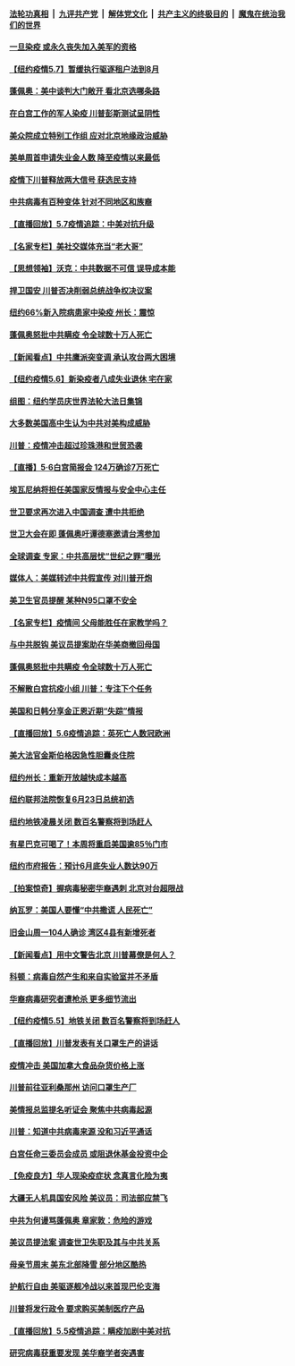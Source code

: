 

####  [法轮功真相](../../../../basic/blob/master/README.md?t=05080231) &nbsp;|&nbsp; [九评共产党](../../../../9ping.md/blob/master/README.md?t=05080231) &nbsp;|&nbsp; [解体党文化](../../../../jtdwh.md/blob/master/README.md?t=05080231)  &nbsp;|&nbsp; [共产主义的终极目的](../../../../gczydzjmd.md/blob/master/README.md?t=05080231) &nbsp;|&nbsp; [魔鬼在统治我们的世界](../../../../mgztzwmdsj.md/blob/master/README.md?t=05080231) 

#### [一旦染疫 或永久丧失加入美军的资格](../pages/nsc412/n12090771.md?t=05080231) 

#### [【纽约疫情5.7】暂缓执行驱逐租户法到8月](../pages/nsc412/n12090064.md?t=05080231) 

#### [蓬佩奥：美中谈判大门敞开 看北京选哪条路](../pages/nsc412/n12090857.md?t=05080231) 

#### [在白宫工作的军人染疫 川普彭斯测试呈阴性](../pages/nsc412/n12090846.md?t=05080231) 

#### [美众院成立特别工作组 应对北京地缘政治威胁](../pages/nsc412/n12090766.md?t=05080231) 

#### [美单周首申请失业金人数 降至疫情以来最低](../pages/nsc412/n12090657.md?t=05080231) 

#### [疫情下川普释放两大信号 获选民支持](../pages/nsc412/n12090430.md?t=05080231) 

#### [中共病毒有百种变体 针对不同地区和族裔](../pages/nsc412/n12090534.md?t=05080231) 

#### [【直播回放】5.7疫情追踪：中美对抗升级](../pages/nsc412/n12090116.md?t=05080231) 

#### [【名家专栏】美社交媒体充当“老大哥”](../pages/nsc412/n12085029.md?t=05080231) 

#### [【思想领袖】沃克：中共数据不可信 误导成本能](../pages/nsc412/n12015373.md?t=05080231) 

#### [捍卫国安 川普否决削弱总统战争权决议案](../pages/nsc412/n12088849.md?t=05080231) 

#### [纽约66%新入院病患家中染疫 州长：震惊](../pages/nsc412/n12088611.md?t=05080231) 

#### [蓬佩奥怒批中共瞒疫 令全球数十万人死亡](../pages/nsc412/n12088357.md?t=05080231) 

#### [【新闻看点】中共鹰派突变调 承认攻台两大困境](../pages/nsc412/n12087990.md?t=05080231) 

#### [【纽约疫情5.6】新染疫者八成失业退休 宅在家](../pages/nsc412/n12087316.md?t=05080231) 

#### [组图：纽约学员庆世界法轮大法日集锦](../pages/nsc412/n12086160.md?t=05080231) 

#### [大多数美国高中生认为中共对美构成威胁](../pages/nsc412/n12088503.md?t=05080231) 

#### [川普：疫情冲击超过珍珠港和世贸恐袭](../pages/nsc412/n12088478.md?t=05080231) 

#### [【直播】5·6白宫简报会 124万确诊7万死亡](../pages/nsc412/n12088360.md?t=05080231) 

#### [埃瓦尼纳将担任美国家反情报与安全中心主任](../pages/nsc412/n12088497.md?t=05080231) 

#### [世卫要求再次进入中国调查 遭中共拒绝](../pages/nsc412/n12088138.md?t=05080231) 

#### [世卫大会在即 蓬佩奥吁谭德塞邀请台湾参加](../pages/nsc412/n12088309.md?t=05080231) 

#### [全球调查 专家：中共高层忧“世纪之罪”曝光](../pages/nsc412/n12088248.md?t=05080231) 

#### [媒体人：美媒转述中共假宣传 对川普开炮](../pages/nsc412/n12088120.md?t=05080231) 

#### [美卫生官员提醒 某种N95口罩不安全](../pages/nsc412/n12088151.md?t=05080231) 

#### [【名家专栏】疫情间 父母能胜任在家教学吗？](../pages/nsc412/n12086201.md?t=05080231) 

#### [与中共脱钩 美议员提案助在华美商撤回母国](../pages/nsc412/n12088055.md?t=05080231) 

#### [蓬佩奥怒批中共瞒疫 令全球数十万人死亡](../pages/nsc412/n12087868.md?t=05080231) 

#### [不解散白宫抗疫小组 川普：专注下个任务](../pages/nsc412/n12087904.md?t=05080231) 

#### [美国和日韩分享金正恩近期“失踪”情报](../pages/nsc412/n12087507.md?t=05080231) 

#### [【直播回放】5.6疫情追踪：英死亡人数冠欧洲](../pages/nsc412/n12087417.md?t=05080231) 

#### [美大法官金斯伯格因急性胆囊炎住院](../pages/nsc412/n12086819.md?t=05080231) 

#### [纽约州长：重新开放越快成本越高](../pages/nsc412/n12086593.md?t=05080231) 

#### [纽约联邦法院恢复6月23日总统初选](../pages/nsc412/n12086590.md?t=05080231) 

#### [纽约地铁凌晨关闭 数百名警察将到场赶人](../pages/nsc412/n12086587.md?t=05080231) 

#### [有星巴克可喝了！本周将重启美国逾85％门市](../pages/nsc412/n12086521.md?t=05080231) 

#### [纽约市府报告：预计6月底失业人数达90万](../pages/nsc412/n12086526.md?t=05080231) 

#### [【拍案惊奇】握病毒秘密华裔遇刺 北京对台超限战](../pages/nsc412/n12086030.md?t=05080231) 

#### [纳瓦罗：美国人要懂“中共撒谎 人民死亡”](../pages/nsc412/n12085419.md?t=05080231) 

#### [旧金山周一104人确诊  湾区4县有新增死者](../pages/nsc412/n12086071.md?t=05080231) 

#### [【新闻看点】用中文警告北京 川普幕僚是何人？](../pages/nsc412/n12085506.md?t=05080231) 

#### [科顿：病毒自然产生和来自实验室并不矛盾](../pages/nsc412/n12085647.md?t=05080231) 

#### [华裔病毒研究者遭枪杀 更多细节流出](../pages/nsc412/n12085740.md?t=05080231) 

#### [【纽约疫情5.5】地铁关闭 数百名警察将到场赶人](../pages/nsc412/n12084502.md?t=05080231) 

#### [【直播回放】川普发表有关口罩生产的讲话](../pages/nsc412/n12085548.md?t=05080231) 

#### [疫情冲击 美国加拿大食品杂货价格上涨](../pages/nsc412/n12085691.md?t=05080231) 

#### [川普前往亚利桑那州 访问口罩生产厂](../pages/nsc412/n12085535.md?t=05080231) 

#### [美情报总监提名听证会 聚焦中共病毒起源](../pages/nsc412/n12085337.md?t=05080231) 

#### [川普：知道中共病毒来源 没和习近平通话](../pages/nsc412/n12085541.md?t=05080231) 

#### [白宫任命三委员会成员 或阻退休基金投资中企](../pages/nsc412/n12085435.md?t=05080231) 

#### [【免疫良方】华人现染疫症状 念真言化险为夷](../pages/nsc412/n12085023.md?t=05080231) 

#### [大疆无人机具国安风险 美议员：司法部应禁飞](../pages/nsc412/n12085420.md?t=05080231) 

#### [中共为何谩骂蓬佩奥 章家敦：危险的游戏](../pages/nsc412/n12085233.md?t=05080231) 

#### [美议员提法案 调查世卫失职及其与中共关系](../pages/nsc412/n12085196.md?t=05080231) 

#### [母亲节周末 美东北部降雪 部分地区酷热](../pages/nsc412/n12085131.md?t=05080231) 

#### [护航行自由 美驱逐舰冷战以来首现巴伦支海](../pages/nsc412/n12085123.md?t=05080231) 

#### [川普将发行政令 要求购买美制医疗产品](../pages/nsc412/n12084978.md?t=05080231) 

#### [【直播回放】5.5疫情追踪：瞒疫加剧中美对抗](../pages/nsc412/n12084597.md?t=05080231) 

#### [研究病毒获重要发现 美华裔学者突遇害](../pages/nsc412/n12083781.md?t=05080231) 

